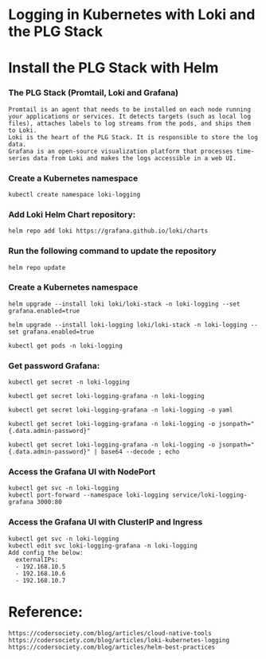 # Logging in Kubernetes with Loki and the PLG Stack
# Install the PLG Stack with Helm
### The PLG Stack (Promtail, Loki and Grafana)
```
Promtail is an agent that needs to be installed on each node running your applications or services. It detects targets (such as local log files), attaches labels to log streams from the pods, and ships them to Loki.
Loki is the heart of the PLG Stack. It is responsible to store the log data.
Grafana is an open-source visualization platform that processes time-series data from Loki and makes the logs accessible in a web UI.
```
### Create a Kubernetes namespace
```
kubectl create namespace loki-logging
```
### Add Loki Helm Chart repository:
```
helm repo add loki https://grafana.github.io/loki/charts

```
### Run the following command to update the repository
```
helm repo update
```
### Create a Kubernetes namespace
```
helm upgrade --install loki loki/loki-stack -n loki-logging --set grafana.enabled=true

helm upgrade --install loki-logging loki/loki-stack -n loki-logging --set grafana.enabled=true

kubectl get pods -n loki-logging
```
### Get password Grafana:
```
kubectl get secret -n loki-logging

kubectl get secret loki-logging-grafana -n loki-logging

kubectl get secret loki-logging-grafana -n loki-logging -o yaml

kubectl get secret loki-logging-grafana -n loki-logging -o jsonpath="{.data.admin-password}"

kubectl get secret loki-logging-grafana -n loki-logging -o jsonpath="{.data.admin-password}" | base64 --decode ; echo
```

### Access the Grafana UI with NodePort
```
kubectl get svc -n loki-logging 
kubectl port-forward --namespace loki-logging service/loki-logging-grafana 3000:80
```
### Access the Grafana UI with ClusterIP and Ingress
```
kubectl get svc -n loki-logging 
kubectl edit svc loki-logging-grafana -n loki-logging
Add config the below:
  externalIPs:
  - 192.168.10.5
  - 192.168.10.6
  - 192.168.10.7
```

# Reference: 
```
https://codersociety.com/blog/articles/cloud-native-tools
https://codersociety.com/blog/articles/loki-kubernetes-logging
https://codersociety.com/blog/articles/helm-best-practices
```

